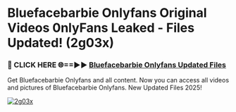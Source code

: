 # Bluefacebarbie Onlyfans Original Videos 0nlyFans Leaked - Files Updated! (2g03x)

<h3>🔴 CLICK HERE 🌐==►► <a href="https://tinyurl.com/ehrbuxhb" rel="nofollow">Bluefacebarbie Onlyfans Updated Files</a></h3>

Get Bluefacebarbie Onlyfans and all content. Now you can access all videos and pictures of Bluefacebarbie Onlyfans. New Updated Files 2025!

[![2g03x](https://i.imgur.com/lVYEuWS.gif)](https://tinyurl.com/ehrbuxhb)
